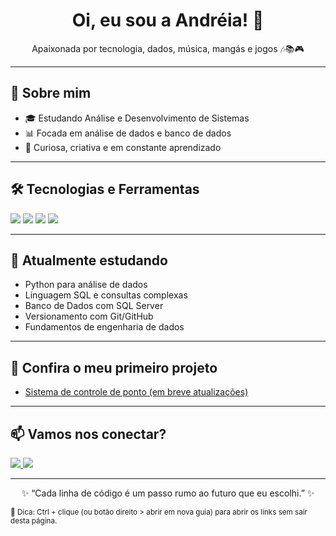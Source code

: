 <h1 align="center">Oi, eu sou a Andréia! 🌸</h1>
<p align="center">Apaixonada por tecnologia, dados, música, mangás e jogos 🎶📚🎮</p>

---

## 🚀 Sobre mim

- 🎓 Estudando Análise e Desenvolvimento de Sistemas  
- 📊 Focada em análise de dados e banco de dados  
- 🌟 Curiosa, criativa e em constante aprendizado  

---

## 🛠️ Tecnologias e Ferramentas

<p align="left">
  <img src="https://img.shields.io/badge/Python-8e44ad?style=for-the-badge&logo=python&logoColor=fff"/>
  <img src="https://img.shields.io/badge/SQL%20Server-9b59b6?style=for-the-badge&logo=microsoftsqlserver&logoColor=fff"/>
  <img src="https://img.shields.io/badge/Git-6c5ce7?style=for-the-badge&logo=git&logoColor=fff"/>
  <img src="https://img.shields.io/badge/GitHub-c56cf0?style=for-the-badge&logo=github&logoColor=fff"/>
</p>

---

## 🌱 Atualmente estudando

- Python para análise de dados  
- Linguagem SQL e consultas complexas  
- Banco de Dados com SQL Server  
- Versionamento com Git/GitHub  
- Fundamentos de engenharia de dados  

---

## 📌 Confira o meu primeiro projeto

- [Sistema de controle de ponto (em breve atualizações)](https://github.com/andreiasbarbosa/eletronic-timekeeping-system) 

---

## 📫 Vamos nos conectar?

<p>
  <a href="https://www.linkedin.com/in/andreiacaroline/" target="_blank">
    <img src="https://img.shields.io/badge/LinkedIn-7f8cfa?style=for-the-badge&logo=linkedin&logoColor=fff" />
  </a>
  <a href="mailto:andreia.caroline3@gmail.com">
    <img src="https://img.shields.io/badge/Email-e056fd?style=for-the-badge&logo=gmail&logoColor=fff" />
  </a>
</p>

---

<p align="center">✨ “Cada linha de código é um passo rumo ao futuro que eu escolhi.” ✨</p>
<sub>🔗 Dica: Ctrl + clique (ou botão direito > abrir em nova guia) para abrir os links sem sair desta página.</sub>
